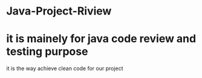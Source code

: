 # Java-Project-Riview
# it is mainely for java code review and testing purpose
it is the way achieve clean code for our project
